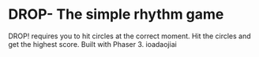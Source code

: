 # DROP- The simple rhythm game 
DROP! requires you to hit circles at the correct moment. Hit the circles and get the highest score. Built with Phaser 3.
ioadaojiai
